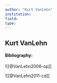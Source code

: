 ```yaml
---
author: "Kurt VanLehn"
institution:
field:
type:
---
```


## Kurt VanLehn
#### Bibliography:

![[@VanLehn2006-op]]

![[@VanLehn2011-cd]]